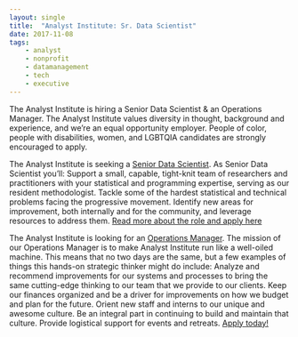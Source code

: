 ```yaml
---
layout: single
title:  "Analyst Institute: Sr. Data Scientist"
date: 2017-11-08
tags: 
    - analyst
    - nonprofit
    - datamanagement
    - tech
    - executive
---
```


The Analyst Institute is hiring a Senior Data Scientist & an Operations Manager.
The Analyst Institute values diversity in thought, background and experience, and we’re an equal opportunity employer. People of color, people with disabilities, women, and LGBTQIA candidates are strongly encouraged to apply.

The Analyst Institute is seeking a [Senior Data Scientist](https://analystinstitute.recruitee.com/o/senior-data-scientist). As Senior Data Scientist you’ll:
Support a small, capable, tight-knit team of researchers and practitioners with your statistical and programming expertise, serving as our resident methodologist. 
Tackle some of the hardest statistical and technical problems facing the progressive movement.
Identify new areas for improvement, both internally and for the community, and leverage resources to address them.
[Read more about the role and apply here](https://analystinstitute.recruitee.com/o/senior-data-scientist)
 
The Analyst Institute is looking for an [Operations Manager](https://analystinstitute.recruitee.com/o/operations-manager). The mission of our Operations Manager is to make Analyst Institute run like a well-oiled machine. This means that no two days are the same, but a few examples of things this hands-on strategic thinker might do include: 
Analyze and recommend improvements for our systems and processes to bring the same cutting-edge thinking to our team that we provide to our clients. 
Keep our finances organized and be a driver for improvements on how we budget and plan for the future.
Orient new staff and interns to our unique and awesome culture. Be an integral part in continuing to build and maintain that culture.
Provide logistical support for events and retreats.
[Apply today!](https://analystinstitute.recruitee.com/o/operations-manager)
